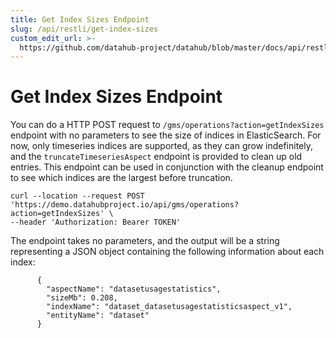 ```yaml
---
title: Get Index Sizes Endpoint
slug: /api/restli/get-index-sizes
custom_edit_url: >-
  https://github.com/datahub-project/datahub/blob/master/docs/api/restli/get-index-sizes.md
---
```


# Get Index Sizes Endpoint

You can do a HTTP POST request to `/gms/operations?action=getIndexSizes` endpoint with no parameters to see the size of indices in ElasticSearch. For now, only timeseries indices are supported, as they can grow indefinitely, and the `truncateTimeseriesAspect` endpoint is provided to clean up old entries. This endpoint can be used in conjunction with the cleanup endpoint to see which indices are the largest before truncation.

```
curl --location --request POST 'https://demo.datahubproject.io/api/gms/operations?action=getIndexSizes' \
--header 'Authorization: Bearer TOKEN'
```

The endpoint takes no parameters, and the output will be a string representing a JSON object containing the following information about each index:

```
      {
        "aspectName": "datasetusagestatistics",
        "sizeMb": 0.208,
        "indexName": "dataset_datasetusagestatisticsaspect_v1",
        "entityName": "dataset"
      }
```
